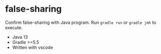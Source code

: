 # false-sharing

Confirm false-sharing with Java program.
Run `gradle run` or `gradle jmh` to execute.

- Java 13
- Gradle >=5.5
- Written with vscode

